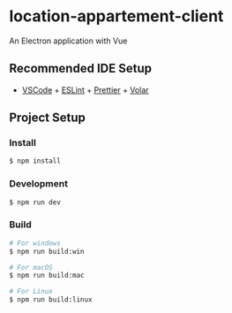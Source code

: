 # location-appartement-client

An Electron application with Vue

## Recommended IDE Setup

- [VSCode](https://code.visualstudio.com/) + [ESLint](https://marketplace.visualstudio.com/items?itemName=dbaeumer.vscode-eslint) + [Prettier](https://marketplace.visualstudio.com/items?itemName=esbenp.prettier-vscode) + [Volar](https://marketplace.visualstudio.com/items?itemName=Vue.volar)

## Project Setup

### Install

```bash
$ npm install
```

### Development

```bash
$ npm run dev
```

### Build

```bash
# For windows
$ npm run build:win

# For macOS
$ npm run build:mac

# For Linux
$ npm run build:linux
```
